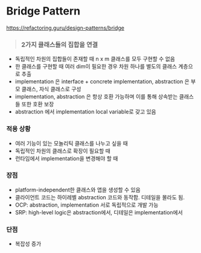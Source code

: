 # Bridge Pattern

https://refactoring.guru/design-patterns/bridge

> ### 2가지 클래스들의 집합을 연결

- 독립적인 차원의 집합들이 존재할 때 n x m 클래스를 모두 구현할 수 없음
- 한 클래스를 구현할 때 여러 dim이 필요한 경우 차원 하나를 별도의 클래스 계층으로 추출
- implementation 은 interface + concrete implementation, abstraction 은 부모 클래스, 자식 클래스로 구성
- implementation, abstraction 은 항상 호환 가능하며 이를 통해 상속받는 클래스들 또한 호환 보장
- abstraction 에서 implementation local variable로 갖고 있음

### 적용 상황

- 여러 기능이 있는 모놀리틱 클래스를 나누고 싶을 때
- 독립적인 차원의 클래스로 확장이 필요할 때
- 런타임에서 implementation을 변경해야 할 때

### 장점

- platform-independent한 클래스와 앱을 생성할 수 있음
- 클라이언트 코드는 하이레벨 abstraction 코드와 동작함. 디테일을 몰라도 됨.
- OCP: abstraction, implementation 서로 독립적으로 개발 가능
- SRP: high-level logic은 abstraction에서, 디테일은 implementation에서

### 단점

- 복잡성 증가

